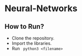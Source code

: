 # Neural-Networks
## How to Run?
- Clone the repository.
- Import the libraries.
- Run ``` python3 <filename>```
